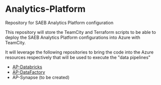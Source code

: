 # Analytics-Platform
Repository for SAEB Analytics Platform configuration

This repository will store the TeamCity and Terraform scripts to be able to deploy the SAEB Analytics Platform configurations into Azure with TeamCity.

It will leverage the following repositories to bring the code into the Azure resources respectively that will be used to execute the "data pipelines"

- [AP-Databricks](https://github.com/DTS-STN/AP-Databricks)
- [AP-DataFactory](https://github.com/DTS-STN/AP-DataFactory)
- AP-Synapse (to be created)
